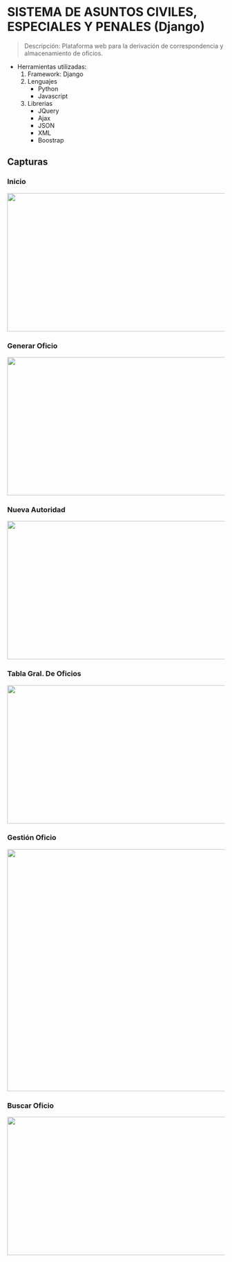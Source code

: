 # SISTEMA DE ASUNTOS CIVILES, ESPECIALES Y PENALES (Django)
> Descripción: Plataforma web para la derivación de correspondencia y almacenamiento de oficios.
- Herramientas utilizadas:
  1. Framework: Django
  2. Lenguajes
        * Python
        * Javascript
  3. Librerias
        * JQuery
        * Ajax
        * JSON
        * XML
        * Boostrap

## Capturas

### Inicio
<p align="center">
  <img width="720" height="320" src="https://res.cloudinary.com/hup2qfvwn/image/upload/v1551076498/images/sacep/1.png">
</p>

### Generar Oficio
<p align="center">
  <img width="720" height="320" src="https://res.cloudinary.com/hup2qfvwn/image/upload/v1551076498/images/sacep/3.png">
</p>

### Nueva Autoridad
<p align="center">
  <img width="720" height="320" src="https://res.cloudinary.com/hup2qfvwn/image/upload/v1551076498/images/sacep/4.png">
</p>

### Tabla Gral. De Oficios
<p align="center">
  <img width="720" height="320" src="https://res.cloudinary.com/hup2qfvwn/image/upload/v1551076693/images/sacep/sss.png">
</p>

### Gestión Oficio
<p align="center">
  <img width="720" height="560" src="https://res.cloudinary.com/hup2qfvwn/image/upload/v1551076498/images/sacep/9.png">
</p>

### Buscar Oficio
<p align="center">
  <img width="720" height="320" src="https://res.cloudinary.com/hup2qfvwn/image/upload/v1551076693/images/sacep/sss1.png">
</p>















